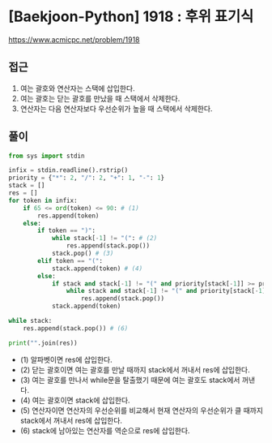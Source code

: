 [Baekjoon-Python] 1918 : 후위 표기식
=
<https://www.acmicpc.net/problem/1918>


접근
--


1. 여는 괄호와 연산자는 스택에 삽입한다.
2. 여는 괄호는 닫는 괄호를 만났을 때 스택에서 삭제한다.
3. 연산자는 다음 연산자보다 우선순위가 높을 때 스택에서 삭제한다.


풀이
--



```python
from sys import stdin

infix = stdin.readline().rstrip()
priority = {"*": 2, "/": 2, "+": 1, "-": 1}
stack = []
res = []
for token in infix:
    if 65 <= ord(token) <= 90: # (1)
        res.append(token)
    else:
        if token == ")":
            while stack[-1] != "(": # (2)
                res.append(stack.pop())
            stack.pop() # (3)
        elif token == "(":
            stack.append(token) # (4)
        else:
            if stack and stack[-1] != "(" and priority[stack[-1]] >= priority[token]: # (5)
                while stack and stack[-1] != "(" and priority[stack[-1]] >= priority[token]:
                    res.append(stack.pop())
            stack.append(token)

while stack:
    res.append(stack.pop()) # (6)

print("".join(res))
```


* (1) 알파벳이면 res에 삽입한다.
* (2) 닫는 괄호이면 여는 괄호를 만날 때까지 stack에서 꺼내서 res에 삽입한다.
* (3) 여는 괄호를 만나서 while문을 탈출했기 때문에 여는 괄호도 stack에서 꺼낸다.
* (4) 여는 괄호이면 stack에 삽입한다.
* (5) 연산자이면 연산자의 우선순위를 비교해서 현재 연산자의 우선순위가 클 때까지 stack에서 꺼내서 res에 삽입한다.
* (6) stack에 남아있는 연산자를 역순으로 res에 삽입한다.
